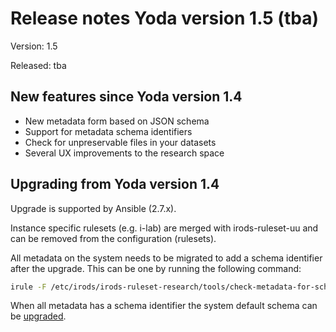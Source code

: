 # Release notes Yoda version 1.5 (tba)

Version: 1.5

Released: tba

## New features since Yoda version 1.4
- New metadata form based on JSON schema
- Support for metadata schema identifiers
- Check for unpreservable files in your datasets
- Several UX improvements to the research space

## Upgrading from Yoda version 1.4
Upgrade is supported by Ansible (2.7.x).

Instance specific rulesets (e.g. i-lab) are merged with irods-ruleset-uu and can be removed from the configuration (rulesets).

All metadata on the system needs to be migrated to add a schema identifier after the upgrade.
This can be one by running the following command:
```bash
irule -F /etc/irods/irods-ruleset-research/tools/check-metadata-for-schema-updates.r
```

When all metadata has a schema identifier the system default schema can be [upgraded](upgrading-metadata-schemas.md).
